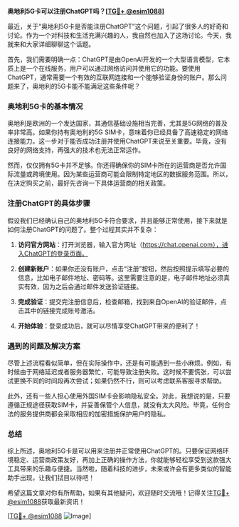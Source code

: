 **奥地利5G卡可以注册ChatGPT吗？[[TG💪+ @esim1088](https://t.me/s/esim1088)]**

最近，关于“奥地利5G卡是否能注册ChatGPT”这个问题，引起了很多人的好奇和讨论。作为一个对科技和生活充满兴趣的人，我自然也加入了这场讨论。今天，我就来和大家详细聊聊这个话题。

首先，我们需要明确一点：ChatGPT是由OpenAI开发的一个大型语言模型，它本质上是一个在线服务，用户可以通过网络访问并使用它的功能。要使用ChatGPT，通常需要一个有效的互联网连接和一个能够验证身份的账户。那么问题来了，奥地利的5G卡能不能满足这些条件呢？

### 奥地利5G卡的基本情况

奥地利是欧洲的一个发达国家，其通信基础设施相当完善，尤其是5G网络的普及率非常高。如果你持有奥地利的5G SIM卡，意味着你已经具备了高速稳定的网络连接能力。这一步对于能否成功注册并使用ChatGPT来说至关重要。毕竟，没有良好的网络支持，再强大的技术也无法正常运作。

然而，仅仅拥有5G卡并不足够。你还得确保你的SIM卡所在的运营商是否允许国际流量或跨境使用。因为某些运营商可能会限制特定地区的数据服务范围。所以，在决定购买之前，最好先咨询一下具体运营商的相关政策。

### 注册ChatGPT的具体步骤

假设我们已经确认自己的奥地利5G卡符合要求，并且能够正常使用，接下来就是如何注册ChatGPT的问题了。整个过程其实并不复杂：

1. **访问官方网站**：打开浏览器，输入官方网址（https://chat.openai.com），进入ChatGPT的登录页面。
   
2. **创建新账户**：如果你还没有账户，点击“注册”按钮，然后按照提示填写必要的信息，比如电子邮件地址、密码等。这里需要注意的是，电子邮件地址必须真实有效，因为之后会通过邮件发送验证链接。

3. **完成验证**：提交完注册信息后，检查邮箱，找到来自OpenAI的验证邮件，点击其中的链接完成账号激活。

4. **开始体验**：登录成功后，就可以尽情享受ChatGPT带来的便利了！

### 遇到的问题及解决方案

尽管上述流程看似简单，但在实际操作中，还是有可能遇到一些小麻烦。例如，有时候由于网络延迟或者服务器繁忙，可能导致注册失败。这时候不要慌张，可以尝试更换不同的时间段再次尝试；如果仍然不行，则可以考虑联系客服寻求帮助。

此外，还有一些人担心使用外国SIM卡会影响隐私安全。对此，我想说的是，只要遵循正规途径获取SIM卡，并妥善保管个人信息，就没有太大风险。毕竟，任何合法的服务提供商都会采取相应的加密措施保护用户的隐私。

### 总结

综上所述，奥地利5G卡是可以用来注册并正常使用ChatGPT的。只要保证网络环境稳定、运营商政策友好，再加上正确的操作方法，你就能够轻松享受到这款强大工具带来的乐趣与便捷。当然啦，随着科技的进步，未来或许会有更多类似的智能助手出现，让我们拭目以待吧！

希望这篇文章对你有所帮助，如果有其他疑问，欢迎随时交流哦！记得关注[TG💪+ @esim1088](https://t.me/s/esim1088)获取最新资讯！

[[TG💪+ @esim1088](https://t.me/s/esim1088) ![Image](https://i.postimg.cc/4NQfJmqS/Snipaste-2025-05-13-00-14-12.png)]